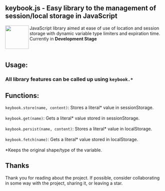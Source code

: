 ## keybook.js - Easy library to the management of session/local storage in JavaScript

<img align="left" width="75" src="https://upload.wikimedia.org/wikipedia/commons/thumb/1/18/Database.svg/640px-Database.svg.png">

JavaScript library aimed at ease of use of location and session storage with dynamic variable type limiters and expiration time.
Currently in **Development Stage** 
<br><br><br>
## Usage:
### All library features can be called up using `keybook.*` <br>
## Functions:
`keybook.store(name, content)`: Stores a literal* value in sessionStorage.
<br><br>
`keybook.get(name)`: Gets a literal* value stored in sessionStorage.
<br><br>
`keybook.persist(name, content)`: Stores a literal* value in localStorage.
<br><br>
`keybook.fetch(name)`: Gets a literal* value stored in localStorage.
<br><br>
*Keeps the original shape/type of the variable.
## Thanks
Thank you for reading about the project. If possible, consider collaborating in some way with the project, sharing it, or leaving a star.

